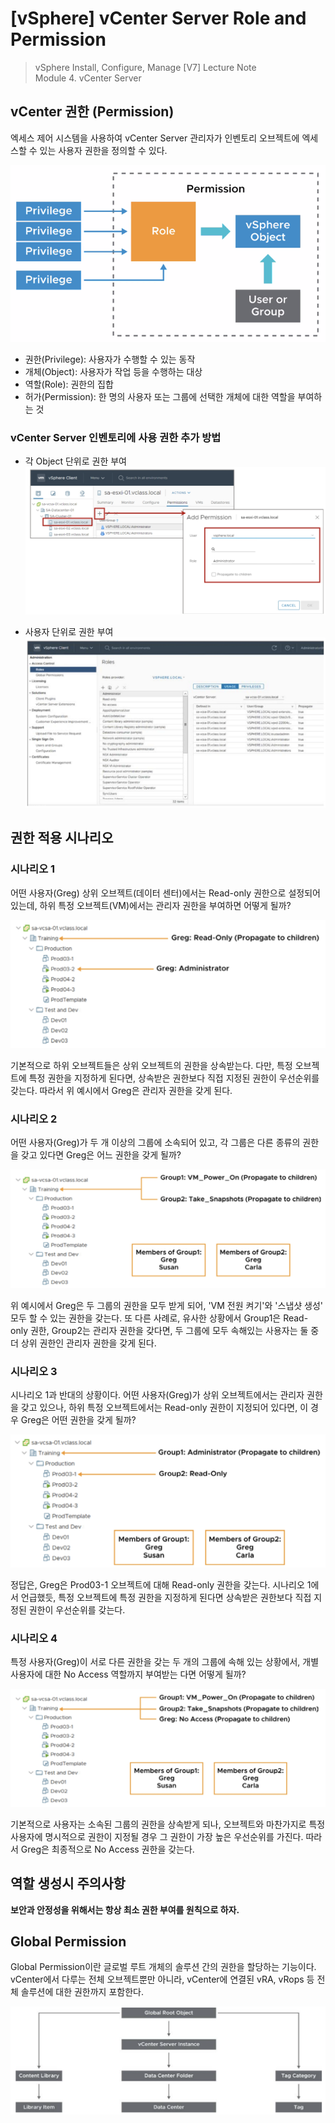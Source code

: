 # [vSphere] vCenter Server Role and Permission

> vSphere Install, Configure, Manage [V7] Lecture Note <br>
> Module 4. vCenter Server 

## vCenter 권한 (Permission)

엑세스 제어 시스템을 사용하여 vCenter Server 관리자가 인벤토리 오브젝트에 엑세스할 수 있는 사용자 권한을 정의할 수 있다.

![](images/2021-09-14-10-45-01.png)

- 권한(Privilege): 사용자가 수행할 수 있는 동작
- 개체(Object): 사용자가 작업 등을 수행하는 대상
- 역할(Role): 권한의 집합
- 허가(Permission): 한 명의 사용자 또는 그룹에 선택한 개체에 대한 역할을 부여하는 것

### vCenter Server 인벤토리에 사용 권한 추가 방법

- 각 Object 단위로 권한 부여
![](images/2021-09-14-10-48-16.png)

- 사용자 단위로 권한 부여
![](images/2021-09-14-10-48-31.png)

## 권한 적용 시나리오

### 시나리오 1

어떤 사용자(Greg) 상위 오브젝트(데이터 센터)에서는 Read-only 권한으로 설정되어 있는데, 하위 특정 오브젝트(VM)에서는 관리자 권한을 부여하면 어떻게 될까?

![](images/2021-09-14-10-49-08.png)

기본적으로 하위 오브젝트들은 상위 오브젝트의 권한을 상속받는다. 다만, 특정 오브젝트에 특정 권한을 지정하게 된다면, 상속받은 권한보다 직접 지정된 권한이 우선순위를 갖는다. 따라서 위 예시에서 Greg은 관리자 권한을 갖게 된다.

### 시나리오 2

어떤 사용자(Greg)가 두 개 이상의 그룹에 소속되어 있고, 각 그룹은 다른 종류의 권한을 갖고 있다면 Greg은 어느 권한을 갖게 될까?

![](images/2021-09-14-10-51-21.png)

위 예시에서 Greg은 두 그룹의 권한을 모두 받게 되어, 'VM 전원 켜기'와 '스냅샷 생성' 모두 할 수 있는 권한을 갖는다. 또 다른 사례로, 유사한 상황에서 Group1은 Read-only 권한, Group2는 관리자 권한을 갖다면, 두 그룹에 모두 속해있는 사용자는 둘 중 더 상위 권한인 관리자 권한을 갖게 된다.

### 시나리오 3

시나리오 1과 반대의 상황이다. 어떤 사용자(Greg)가 상위 오브젝트에서는 관리자 권한을 갖고 있으나, 하위 특정 오브젝트에서는 Read-only 권한이 지정되어 있다면, 이 경우 Greg은 어떤 권한을 갖게 될까?

![](images/2021-09-14-10-53-13.png)

정답은, Greg은 Prod03-1 오브젝트에 대해 Read-only 권한을 갖는다. 시나리오 1에서 언급했듯, 특정 오브젝트에 특정 권한을 지정하게 된다면 상속받은 권한보다 직접 지정된 권한이 우선순위를 갖는다.

### 시나리오 4

특정 사용자(Greg)이 서로 다른 권한을 갖는 두 개의 그룹에 속해 있는 상황에서, 개별 사용자에 대한 No Access 역할까지 부여받는 다면 어떻게 될까?

![](images/2021-09-14-10-54-11.png)

기본적으로 사용자는 소속된 그룹의 권한을 상속받게 되나, 오브젝트와 마찬가지로 특정 사용자에 명시적으로 권한이 지정될 경우 그 권한이 가장 높은 우선순위를 가진다. 따라서 Greg은 최종적으로 No Access 권한을 갖는다.

## 역할 생성시 주의사항

**보안과 안정성을 위해서는 항상 최소 권한 부여를 원칙으로 하자.**

## Global Permission

Global Permission이란 글로벌 루트 개체의 솔루션 간의 권한을 할당하는 기능이다. vCenter에서 다루는 전체 오브젝트뿐만 아니라, vCenter에 연결된 vRA, vRops 등 전체 솔루션에 대한 권한까지 포함한다.

![](images/2021-09-14-10-57-30.png)

